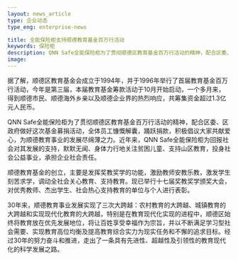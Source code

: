 ```yaml
---
layout: news_article
type: 企业动态
type_eng: enterprise-news

title: 全能保险柜支持顺德教育基金百万行活动
keywords: 保险柜
description: QNN Safe全能保险柜为了贯彻顺德区教育基金百万行活动的精神，配合区委、区政府做好这次基金募捐活动，为顺德教育事业的发展尽绵薄之力。
image: 
---
```

据了解，顺德区教育基金会成立于1994年，并于1996年举行了首届教育基金百万行活动，今年是第三届，本届教育基金筹款活动于10月开始启动，一个多月来，得到顺德市民、顺德海外乡亲以及顺德企业界的热烈响应，共筹集资金超过1.3亿元人民币。

QNN Safe全能保险柜为了贯彻顺德区教育基金百万行活动的精神，配合区委、区政府做好这次基金募捐活动，全体员工慷慨解囊，踊跃捐款，积极倡议大家共献爱心，为顺德教育事业的发展尽绵薄之力。近年来，QNN Safe全能保险柜为回报社会对其发展的支持，默默无闻、身体力行地关注贫困儿童、支持山区教育，投身社会公益事业，承担企业社会责任。

顺德教育基金的创立，主要是发挥奖教奖学的功能，激励教师安教乐教，激发学生刻苦求学，调动全社会关心教育、支持教育。现已举行十七届奖教奖学颁奖大会，对优秀教师、杰出学生、社会热心支持教育的单位与个人进行表彰。

30年来，顺德教育事业发展实现了三次大跨越：农村教育的大跨越、城镇教育的大跨越和实现现代化教育的大跨越，特别是在教育现代化实现的进程中，顺德区始终将教育放在优先发展地位，将让百姓享受幸福作为宗旨，并以不断满足学习型社会需要、实现教育高位均衡及提高教育综合实力为现实任务和不懈的追求目标。经过30年的努力奋斗和推进，走出了一条具有先进性、超越性及引领性的教育现代化的科学发展之路。
